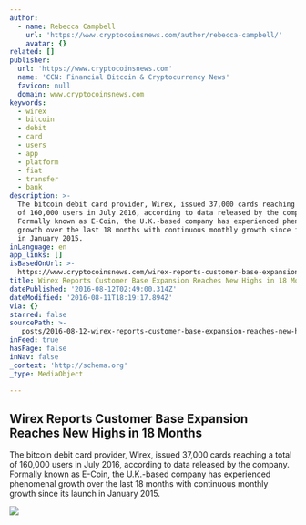 ```yaml
---
author:
  - name: Rebecca Campbell
    url: 'https://www.cryptocoinsnews.com/author/rebecca-campbell/'
    avatar: {}
related: []
publisher:
  url: 'https://www.cryptocoinsnews.com'
  name: 'CCN: Financial Bitcoin & Cryptocurrency News'
  favicon: null
  domain: www.cryptocoinsnews.com
keywords:
  - wirex
  - bitcoin
  - debit
  - card
  - users
  - app
  - platform
  - fiat
  - transfer
  - bank
description: >-
  The bitcoin debit card provider, Wirex, issued 37,000 cards reaching a total
  of 160,000 users in July 2016, according to data released by the company.
  Formally known as E-Coin, the U.K.-based company has experienced phenomenal
  growth over the last 18 months with continuous monthly growth since its launch
  in January 2015.
inLanguage: en
app_links: []
isBasedOnUrl: >-
  https://www.cryptocoinsnews.com/wirex-reports-customer-base-expansion-reaches-new-highs-18-months/
title: Wirex Reports Customer Base Expansion Reaches New Highs in 18 Months
datePublished: '2016-08-12T02:49:00.314Z'
dateModified: '2016-08-11T18:19:17.894Z'
via: {}
starred: false
sourcePath: >-
  _posts/2016-08-12-wirex-reports-customer-base-expansion-reaches-new-highs-in-1.md
inFeed: true
hasPage: false
inNav: false
_context: 'http://schema.org'
_type: MediaObject

---
```

<article style=""><h1>Wirex Reports Customer Base Expansion Reaches New Highs in 18 Months</h1><p>The bitcoin debit card provider, Wirex, issued 37,000 cards reaching a total of 160,000 users in July 2016, according to data released by the company. Formally known as E-Coin, the U.K.-based company has experienced phenomenal growth over the last 18 months with continuous monthly growth since its launch in January 2015.</p><img src="https://www.cryptocoinsnews.com/wp-content/uploads/2016/08/Wirex.jpg" /></article>